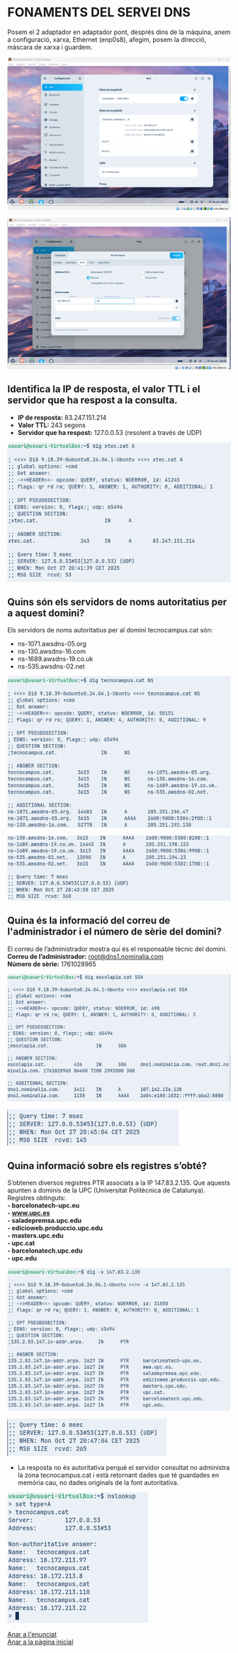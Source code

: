 # FONAMENTS DEL SERVEI DNS

Posem el 2 adaptador en adaptador pont, després dins de la màquina, anem a configuració, xarxa, Ethernet (enp0s8), afegim, posem la direcció, màscara de xarxa i guardem.

![Posant Server Hostname](img/Imatge02.png)

![Posant Server Hostname](img/Imatge01.png)

## Identifica la IP de resposta, el valor TTL i el servidor que ha respost a la consulta.
- **IP de resposta:** 83.247.151.214  
- **Valor TTL:** 243 segons  
- **Servidor que ha respost:** 127.0.0.53 (resolent a través de UDP)

![Posant Server Hostname](img/Imatge03.png)

## Quins són els servidors de noms autoritatius per a aquest domini?
Els servidors de noms autoritatius per al domini tecnocampus.cat són:
- ns-1071.awsdns-05.org
- ns-130.awsdns-16.com
- ns-1689.awsdns-19.co.uk
- ns-535.awsdns-02.net

![Posant Server Hostname](img/Imatge04.png)

![Posant Server Hostname](img/Imatge05.png)

## Quina és la informació del correu de l'administrador i el número de sèrie del domini?
El correu de l’administrador mostra qui és el responsable tècnic del domini.     
**Correu de l’administrador:** root@dns1.nominalia.com    
           **Número de sèrie:** 1761028965

![Posant Server Hostname](img/Imatge06.png)

![Posant Server Hostname](img/Imatge07.png)

## Quina informació sobre els registres s’obté?
S’obtenen diversos registres PTR associats a la IP 147.83.2.135.
Que aquests apunten a dominis de la UPC (Universitat Politècnica de Catalunya).
Registres obtinguts:       
**- barcelonatech-upc.eu**           
**- www.upc.es**     
**- saladepremsa.upc.edu**     
**- edicioweb.produccio.upc.edu**    
**- masters.upc.edu**   
**- upc.cat**   
**- barcelonatech.upc.edu**   
**- upc.edu**

![Posant Server Hostname](img/Imatge08.png)

![Posant Server Hostname](img/Imatge09.png)

- La resposta no és autoritativa perquè el servidor consultat no administra la zona tecnocampus.cat i està retornant dades que té guardades en memòria cau, no dades originals de la font autoritativa.

![Posant Server Hostname](img/Imatge10.png)



[Anar a l'enunciat](../Tasca06/README.md)  
[Anar a la pàgina inicial](../README.md)
